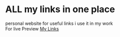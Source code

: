 # ALL my links in one place
personal website for useful links i use it in my work <br>
For live Preview [My Links](https://majd-eddine-ben-tahar.github.io/benefit-links__all-in-one/)
